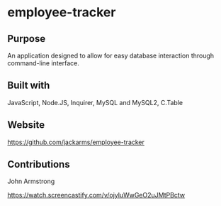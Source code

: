 # employee-tracker
## Purpose 
An application designed to allow for easy database interaction through command-line interface.
## Built with
JavaScript, Node.JS, Inquirer, MySQL and MySQL2, C.Table
## Website 
https://github.com/jackarms/employee-tracker
## Contributions
John Armstrong

https://watch.screencastify.com/v/ojyluWwGeO2uJMtPBctw
